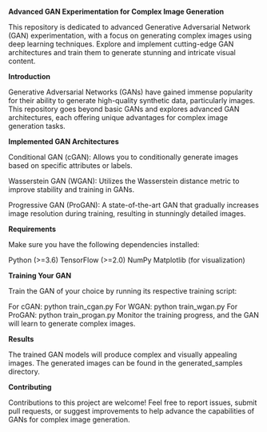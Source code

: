 **Advanced GAN Experimentation for Complex Image Generation**

This repository is dedicated to advanced Generative Adversarial Network (GAN) experimentation, with a focus on generating complex images using deep learning techniques. Explore and implement cutting-edge GAN architectures and train them to generate stunning and intricate visual content.

**Introduction**

Generative Adversarial Networks (GANs) have gained immense popularity for their ability to generate high-quality synthetic data, particularly images. This repository goes beyond basic GANs and explores advanced GAN architectures, each offering unique advantages for complex image generation tasks.

**Implemented GAN Architectures**

Conditional GAN (cGAN): Allows you to conditionally generate images based on specific attributes or labels.

Wasserstein GAN (WGAN): Utilizes the Wasserstein distance metric to improve stability and training in GANs.

Progressive GAN (ProGAN): A state-of-the-art GAN that gradually increases image resolution during training, resulting in stunningly detailed images.

**Requirements**

Make sure you have the following dependencies installed:

Python (>=3.6)
TensorFlow (>=2.0)
NumPy
Matplotlib (for visualization)

**Training Your GAN**

Train the GAN of your choice by running its respective training script:

For cGAN: python train_cgan.py
For WGAN: python train_wgan.py
For ProGAN: python train_progan.py
Monitor the training progress, and the GAN will learn to generate complex images.

**Results**

The trained GAN models will produce complex and visually appealing images. The generated images can be found in the generated_samples directory.

**Contributing**

Contributions to this project are welcome! Feel free to report issues, submit pull requests, or suggest improvements to help advance the capabilities of GANs for complex image generation.
